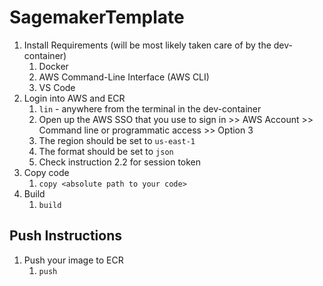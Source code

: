 # SagemakerTemplate

1. Install Requirements (will be most likely taken care of by the dev-container)
   1. Docker
   2. AWS Command-Line Interface (AWS CLI)
   3. VS Code
2. Login into AWS and ECR
   1. `lin` - anywhere from the terminal in the dev-container
   2. Open up the AWS SSO that you use to sign in >> AWS Account >> Command line or programmatic access >> Option 3
   3. The region should be set to `us-east-1`
   4. The format should be set to `json`
   5. Check instruction 2.2 for session token
3. Copy code
   1. `copy <absolute path to your code>`
4. Build
   1. `build`

## Push Instructions

1. Push your image to ECR
   1. `push`